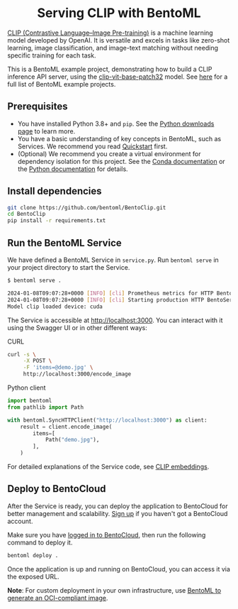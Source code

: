 <div align="center">
    <h1 align="center">Serving CLIP with BentoML</h1>
</div>

[CLIP (Contrastive Language–Image Pre-training)](https://openai.com/research/clip) is a machine learning model developed by OpenAI. It is versatile and excels in tasks like zero-shot learning, image classification, and image-text matching without needing specific training for each task.

This is a BentoML example project, demonstrating how to build a CLIP inference API server, using the [clip-vit-base-patch32](https://huggingface.co/openai/clip-vit-base-patch32) model. See [here](https://github.com/bentoml/BentoML?tab=readme-ov-file#%EF%B8%8F-what-you-can-build-with-bentoml) for a full list of BentoML example projects.

## Prerequisites

- You have installed Python 3.8+ and `pip`. See the [Python downloads page](https://www.python.org/downloads/) to learn more.
- You have a basic understanding of key concepts in BentoML, such as Services. We recommend you read [Quickstart](https://docs.bentoml.com/en/1.2/get-started/quickstart.html) first.
- (Optional) We recommend you create a virtual environment for dependency isolation for this project. See the [Conda documentation](https://conda.io/projects/conda/en/latest/user-guide/tasks/manage-environments.html) or the [Python documentation](https://docs.python.org/3/library/venv.html) for details.

## Install dependencies

```bash
git clone https://github.com/bentoml/BentoClip.git
cd BentoClip
pip install -r requirements.txt
```

## Run the BentoML Service

We have defined a BentoML Service in `service.py`. Run `bentoml serve` in your project directory to start the Service.

```bash
$ bentoml serve .

2024-01-08T09:07:28+0000 [INFO] [cli] Prometheus metrics for HTTP BentoServer from "service:CLIPService" can be accessed at http://localhost:3000/metrics.
2024-01-08T09:07:28+0000 [INFO] [cli] Starting production HTTP BentoServer from "service:CLIPService" listening on http://localhost:3000 (Press CTRL+C to quit)
Model clip loaded device: cuda
```

The Service is accessible at [http://localhost:3000](http://localhost:3000/). You can interact with it using the Swagger UI or in other different ways:

CURL

```bash
curl -s \
     -X POST \
     -F 'items=@demo.jpg' \
     http://localhost:3000/encode_image
```

Python client

```python
import bentoml
from pathlib import Path

with bentoml.SyncHTTPClient("http://localhost:3000") as client:
    result = client.encode_image(
        items=[
            Path("demo.jpg"),
        ],
    )
```

For detailed explanations of the Service code, see [CLIP embeddings](https://docs.bentoml.org/en/latest/use-cases/embeddings/clip-embeddings.html).

## Deploy to BentoCloud

After the Service is ready, you can deploy the application to BentoCloud for better management and scalability. [Sign up](https://www.bentoml.com/) if you haven't got a BentoCloud account.

Make sure you have [logged in to BentoCloud](https://docs.bentoml.com/en/latest/bentocloud/how-tos/manage-access-token.html), then run the following command to deploy it.

```bash
bentoml deploy .
```

Once the application is up and running on BentoCloud, you can access it via the exposed URL.

**Note**: For custom deployment in your own infrastructure, use [BentoML to generate an OCI-compliant image](https://docs.bentoml.com/en/latest/guides/containerization.html).
